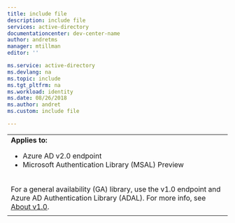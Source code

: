 ```yaml
---
title: include file
description: include file
services: active-directory
documentationcenter: dev-center-name
author: andretms
manager: mtillman
editor: ''

ms.service: active-directory
ms.devlang: na
ms.topic: include
ms.tgt_pltfrm: na
ms.workload: identity
ms.date: 08/26/2018
ms.author: andret
ms.custom: include file 

---
```


|   |
|---|
| **Applies to:**<br><ul><li>Azure AD v2.0 endpoint<li>Microsoft Authentication Library (MSAL) Preview</ul><br>For a general availability (GA) library, use the v1.0 endpoint and Azure AD Authentication Library (ADAL). For more info, see [About v1.0](https://docs.microsoft.com/azure/active-directory/develop/azure-ad-developers-guide). |
|   |